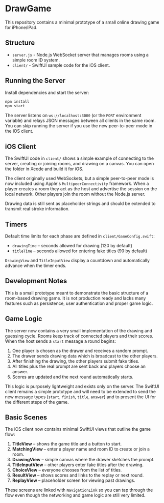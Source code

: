 # DrawGame

This repository contains a minimal prototype of a small online drawing game for iPhone/iPad.

## Structure

- `server.js` - Node.js WebSocket server that manages rooms using a simple room ID system.
- `client/` - SwiftUI sample code for the iOS client.

## Running the Server

Install dependencies and start the server:

```bash
npm install
npm start
```


The server listens on `ws://localhost:3000` (or the `PORT` environment variable) and relays JSON messages between all clients in the same room. You can skip running the server if you use the new peer-to-peer mode in the iOS client.

## iOS Client

The SwiftUI code in `client/` shows a simple example of connecting to the server, creating or joining rooms, and drawing on a canvas. You can open the folder in Xcode and build it for iOS.


The client originally used WebSockets, but a simple peer-to-peer mode is now included using Apple's `MultipeerConnectivity` framework. When a player creates a room they act as the host and advertise the session on the local network. Other players join the room without the Node.js server.

Drawing data is still sent as placeholder strings and should be extended to transmit real stroke information.

## Timers

Default time limits for each phase are defined in `client/GameConfig.swift`:

- `drawingTime` – seconds allowed for drawing (120 by default)
- `titleTime` – seconds allowed for entering fake titles (90 by default)

`DrawingView` and `TitleInputView` display a countdown and automatically advance when the timer ends.

## Development Notes

This is a small prototype meant to demonstrate the basic structure of a room-based drawing game. It is not production ready and lacks many features such as persistence, user authentication and proper game logic.


## Game Logic

The server now contains a very small implementation of the drawing and guessing
cycle. Rooms keep track of connected players and their scores. When the host
sends a `start` message a round begins:

1. One player is chosen as the drawer and receives a random prompt.
2. The drawer sends drawing data which is broadcast to the other players.
3. After finishing the drawing, the other players submit fake titles.
4. All titles plus the real prompt are sent back and players choose an answer.
5. Scores are updated and the next round automatically starts.

This logic is purposely lightweight and exists only on the server. The SwiftUI
client remains a simple prototype and will need to be extended to send the new
message types (`start`, `finish`, `title`, `answer`) and to present the UI for
the different steps of the game.

## Basic Scenes

The iOS client now contains minimal SwiftUI views that outline the game flow:

1. **TitleView** – shows the game title and a button to start.
2. **MatchingView** – enter a player name and room ID to create or join a room.
3. **DrawingView** – simple canvas where the drawer sketches the prompt.
4. **TitleInputView** – other players enter fake titles after the drawing.
5. **ChoiceView** – everyone chooses from the list of titles.
6. **ResultView** – shows scores and links to the replay or next round.
7. **ReplayView** – placeholder screen for viewing past drawings.

These screens are linked with `NavigationLink` so you can tap through the flow
even though the networking and game logic are still very limited.

